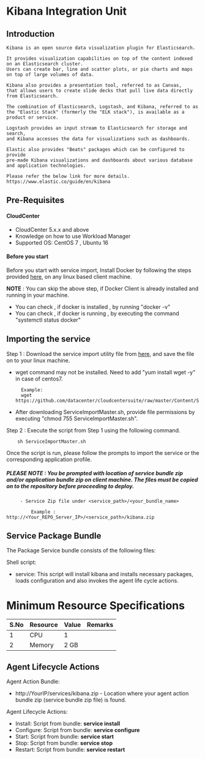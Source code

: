 # Kibana Integration Unit
## Introduction
    Kibana is an open source data visualization plugin for Elasticsearch. 
    
    It provides visualization capabilities on top of the content indexed on an Elasticsearch cluster. 
    Users can create bar, line and scatter plots, or pie charts and maps on top of large volumes of data.

    Kibana also provides a presentation tool, referred to as Canvas, 
    that allows users to create slide decks that pull live data directly from Elasticsearch.

    The combination of Elasticsearch, Logstash, and Kibana, referred to as 
    the "Elastic Stack" (formerly the "ELK stack"), is available as a product or service. 
    
    Logstash provides an input stream to Elasticsearch for storage and search, 
    and Kibana accesses the data for visualizations such as dashboards. 
    
    Elastic also provides "Beats" packages which can be configured to provide 
    pre-made Kibana visualizations and dashboards about various database 
    and application technologies.
      
    Please refer the below link for more details.
    https://www.elastic.co/guide/en/kibana
	
## Pre-Requisites
#### CloudCenter
- CloudCenter 5.x.x and above
- Knowledge on how to use Workload Manager 
- Supported OS: CentOS 7 , Ubuntu 16

#### Before you start
Before you start with service import, Install Docker by following the steps provided [here](https://wwwin-github.cisco.com/CloudCenterSuite/Content-Factory/raw/master/dockerimages/Steps%20for%20Installation%20of%20Docker%20CE%20on%20CentOS7_V2.docx), on any linux based client machine.

**NOTE** : You can skip the above step, if Docker Client is already installed and running in your machine. 
- You can check , if docker is installed , by running "docker -v"
- You can check , if docker is running , by executing the command "systemctl status docker"

## Importing the service

Step 1 : Download the service import utility file  from [here](https://raw.githubusercontent.com/datacenter/cloudcentersuite/master/Content/Scripts/ServiceImportMaster.sh), and save the file on to your linux machine.
- wget command may not be installed. Need to add "yum install wget -y" in case of centos7.

	    Example: 
        wget https://github.com/datacenter/cloudcentersuite/raw/master/Content/Scripts/ServiceImportMaster.sh
				
- After downloading ServiceImportMaster.sh, provide file permissions by executing "chmod 755 ServiceImportMaster.sh".

Step 2 : Execute the script from Step 1 using the following command.

        sh ServiceImportMaster.sh

Once the script is run, please follow the prompts to import the service or the corresponding application profile.


##### PLEASE NOTE : You be prompted with location of service bundle zip and/or application bundle zip on client machine. The files must be copied on to the repository before proceeding to deploy.

         - Service Zip file under <service_path>/<your_bundle_name>
                    
             Example : http://<Your_REPO_Server_IP>/<service_path>/kibana.zip 
   
## Service Package Bundle

The Package Service bundle consists of the following files:

Shell script:

- service: This script will install kibana and installs necessary packages, loads configuration and also invokes the agent life cycle actions.


# Minimum Resource Specifications

S.No    | Resource   |  Value   | Remarks
------  | ---------- | ---------| ------- 
 1      |  CPU       |  1       |        
 2      |  Memory    |  2 GB    |   


## Agent Lifecycle Actions 

Agent Action Bundle:  
 - http://YourIP/services/kibana.zip - Location where your agent action bundle zip (service bundle zip file) is found.
 
Agent Lifecycle Actions:
 - Install: Script from bundle: **service install**
 - Configure: Script from bundle: **service configure**
 - Start: Script from bundle: **service start**
 - Stop: Script from bundle: **service stop**
 - Restart: Script from bundle: **service restart**


